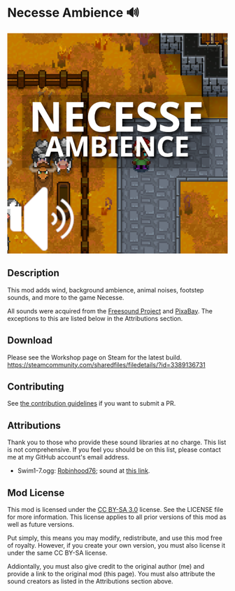 # Necesse Ambience 🔊
![preview.png](./src/main/resources/preview.png)

## Description
This mod adds wind, background ambience, animal noises, footstep sounds, and more to the game Necesse.

All sounds were acquired from the [Freesound Project](https://freesound.org/) and [PixaBay](https://pixabay.com/). The exceptions to this are listed below in the Attributions section.

## Download

Please see the Workshop page on Steam for the latest build.
https://steamcommunity.com/sharedfiles/filedetails/?id=3389136731

## Contributing

See [the contribution guidelines](CONTRIBUTING.md) if you want to submit a PR.

## Attributions
Thank you to those who provide these sound libraries at no charge. This list is not comprehensive. If you feel you should be on this list, please contact me at my GitHub account's email address.
- Swim1-7.ogg: [Robinhood76](https://freesound.org/people/Robinhood76/); sound at [this link](https://freesound.org/people/Robinhood76/sounds/317067/). 

## Mod License
This mod is licensed under the [CC BY-SA 3.0](https://wiki.creativecommons.org/wiki/ShareAlike_interpretation) license. See the LICENSE file for more information. This license applies to all prior versions of this mod as well as future versions.

Put simply, this means you may modify, redistribute, and use this mod free of royalty. However, if you create your own version, you must also license it under the same CC BY-SA license.

Addiontally, you must also give credit to the original author (me) and provide a link to the original mod (this page). You must also attribute the sound creators as listed in the Attributions section above.
